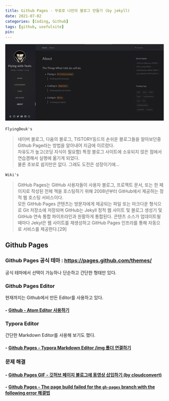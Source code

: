 ```yaml
---
title: Github Pages - 무료로 나만의 블로그 만들기 (by jekyll)
date: 2021-07-02
categories: [Coding, Github]
tags: [github, usefulsite]
pin:
---
```


![pages](/img/coding/github/pages.jpg)

`FlyingDeuk's`
> 네이버 블로그, 다움의 블로그, TISTORY등드의 손쉬운 블로그들을 알아보던중 Github Page라는 방법을 알아내어 지금에 이르렀다. <br>
자유도가 높고(코딩 지식이 필요함) 특정 블로그 사이트에 소유되지 않은 점에서 연습겸해서 실행에 옮기게 되었다. <br>
물론 초보로 쉽지만은 앖다. 그래도 도전은 성장이기에...<br>

`Wiki's`
> GitHub Pages는 GitHub 사용자들이 사용자 블로그, 프로젝트 문서, 또는 한 페이지로 작성된 전체 책을 호스팅하기 위해 2008년부터 GitHub에서 제공하는 정적 웹 호스팅 서비스이다. <br>
모든 GitHub Pages 콘텐츠는 방문자에게 제공되는 파일 또는 마크다운 형식으로 Git 저장소에 저장되며 GitHub는 Jekyll 정적 웹 사이트 및 블로그 생성기 및 GitHub 연속 통합 파이프라인과 원활하게 통합된다. 콘텐츠 소스가 업데이트될 때마다 Jekyl은 웹 사이트를 재생성하고 GitHub Pages 인프라를 통해 자동으로 서비스를 제공한다.[29]

## Github Pages

### Github Pages 공식 테마 : <https://pages.github.com/themes/>
공식 테마에서 선택이 가능하나 단순하고 간단한 형태만 있다.

### Github Pages Editor
현재까지는 Github에서 만든 Editor를 사용하고 있다.

#### - [Github - Atom Editor 사용하기](/posts/Github-Atom/)

### Typora Editor
간단한 Markdown Editor를 사용해 보기도 했다.

#### - [Github Pages - Typora Markdown Editor /img 폴더 연결하기](/posts/Github-typora/)

### 문제 해결

#### - [Github Pages GIF - 깃허브 페이지 블로그에 동영상 삽입하기 (by cloudconvert)](/posts/Github-gif/)

#### - [Github Pages - The page build failed for the `gh-pages` branch with the following error 해결법](/posts/Github-error/)
